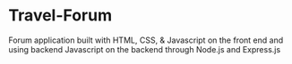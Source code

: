 # Travel-Forum
Forum application built with HTML, CSS, &amp; Javascript on the front end and using backend Javascript on the backend through Node.js and Express.js
